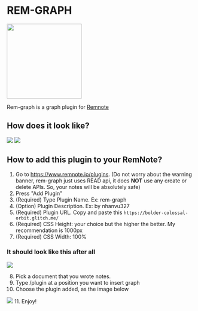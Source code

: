 # REM-GRAPH

<img width="200" src="https://i.imgur.com/5X5aTkP.png?1" />

Rem-graph is a graph plugin for [Remnote](https://www.remnote.io/)

## How does it look like?

<img src="https://i.imgur.com/9Lpb3Cv.png" />

<img src="https://i.imgur.com/Yo4icsx.png" />

## How to add this plugin to your RemNote?

1. Go to https://www.remnote.io/plugins.
(Do not worry about the warning banner, rem-graph just uses READ api, it does **NOT** use any create or delete APIs. So, your notes will be absolutely safe)
2. Press "Add Plugin"
3. (Required) Type Plugin Name. Ex: rem-graph
4. (Option) Plugin Description. Ex: by nhanvu327
5. (Required) Plugin URL. Copy and paste this `https://bolder-colossal-orbit.glitch.me/`
6. (Required) CSS Height: your choice but the higher the better. My recommendation is 1000px
7. (Required) CSS Width: 100%

### It should look like this after all
<img src="https://i.imgur.com/hwXBAP4.pngg" />

8. Pick a document that you wrote notes.
9. Type /plugin at a position you want to insert graph
10. Choose the plugin added, as the image below
<img src="https://i.imgur.com/worIQ55.png" />
11. Enjoy! 
